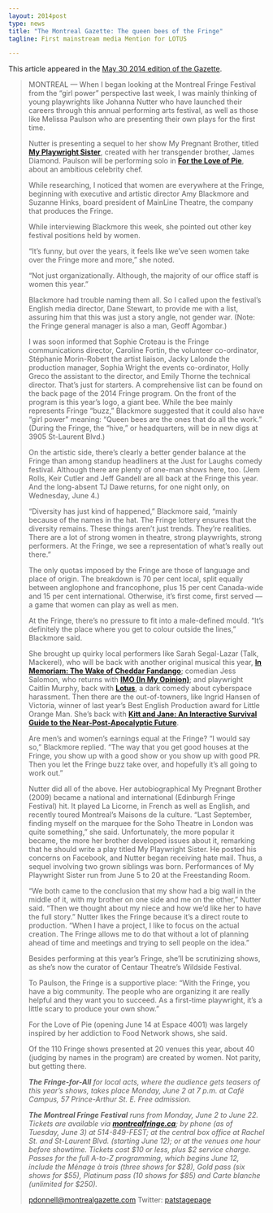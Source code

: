 ```yaml
---
layout: 2014post
type: news
title: "The Montreal Gazette: The queen bees of the Fringe"
tagline: First mainstream media Mention for LOTUS

---
```


This article appeared in the [May 30 2014 edition of the Gazette](http://www.montrealgazette.com/entertainment/queen+bees+Fringe/9893155/story.html).

>  MONTREAL — When I began looking at the Montreal Fringe Festival from the “girl power” perspective last week, I was mainly thinking of young playwrights like Johanna Nutter who have launched their careers through this annual performing arts festival, as well as those like Melissa Paulson who are presenting their own plays for the first time.
>  
>  Nutter is presenting a sequel to her show My Pregnant Brother, titled <b><a href="http://montrealfringe.ca/en/2014/my-playwright-sister" _fcksavedurl="http://montrealfringe.ca/en/2014/my-playwright-sister">My Playwright Sister</a></b>, created with her transgender brother, James Diamond. Paulson will be performing solo in <b><a href="http://montrealfringe.ca/en/2014/love-pie" _fcksavedurl="http://montrealfringe.ca/en/2014/love-pie">For the Love of Pie</a></b>, about an ambitious celebrity chef.
>  
>  While researching, I noticed that women are everywhere at the Fringe, beginning with executive and artistic director Amy Blackmore and Suzanne Hinks, board president of MainLine Theatre, the company that produces the Fringe.
>  
>  While interviewing Blackmore this week, she pointed out other key festival positions held by women.
>  
>  “It’s funny, but over the years, it feels like we’ve seen women take over the Fringe more and more,” she noted.
>  
>  “Not just organizationally. Although, the majority of our office staff is women this year.”
>  
>  Blackmore had trouble naming them all. So I called upon the festival’s English media director, Dane Stewart, to provide me with a list, assuring him that this was just a story angle, not gender war. (Note: the Fringe general manager is also a man, Geoff Agombar.)
>  
>  I was soon informed that Sophie Croteau is the Fringe communications director, Caroline Fortin, the volunteer co-ordinator, Stéphanie Morin-Robert the artist liaison, Jacky Lalonde the production manager, Sophia Wright the events co-ordinator, Holly Greco the assistant to the director, and Emily Thorne the technical director. That’s just for starters. A comprehensive list can be found on the back page of the 2014 Fringe program. On the front of the program is this year’s logo, a giant bee. While the bee mainly represents Fringe “buzz,” Blackmore suggested that it could also have “girl power” meaning: “Queen bees are the ones that do all the work.” (During the Fringe, the “hive,” or headquarters, will be in new digs at 3905 St-Laurent Blvd.)
>  
>  On the artistic side, there’s clearly a better gender balance at the Fringe than among standup headliners at the Just for Laughs comedy festival. Although there are plenty of one-man shows here, too. (Jem Rolls, Keir Cutler and Jeff Gandell are all back at the Fringe this year. And the long-absent TJ Dawe returns, for one night only, on Wednesday, June 4.)
>  
>  “Diversity has just kind of happened,” Blackmore said, “mainly because of the names in the hat. The Fringe lottery ensures that the diversity remains. These things aren’t just trends. They’re realities. There are a lot of strong women in theatre, strong playwrights, strong performers. At the Fringe, we see a representation of what’s really out there.”
>  
>  The only quotas imposed by the Fringe are those of language and place of origin. The breakdown is 70 per cent local, split equally between anglophone and francophone, plus 15 per cent Canada-wide and 15 per cent international. Otherwise, it’s first come, first served — a game that women can play as well as men.
>  
>  At the Fringe, there’s no pressure to fit into a male-defined mould. “It’s definitely the place where you get to colour outside the lines,” Blackmore said.
>  
>  She brought up quirky local performers like Sarah Segal-Lazar (Talk, Mackerel), who will be back with another original musical this year, <b><a href="http://montrealfringe.ca/en/2014/memoriam-wake-cheddar-fandango" _fcksavedurl="http://montrealfringe.ca/en/2014/memoriam-wake-cheddar-fandango">In Memoriam: The Wake of Cheddar Fandango</a></b>; comedian Jess Salomon, who returns with <b><a href="http://montrealfringe.ca/en/2014/imo-my-opinion" _fcksavedurl="http://montrealfringe.ca/en/2014/imo-my-opinion">IMO (In My Opinion)</a></b>; and playwright Caitlin Murphy, back with <b><a href="http://montrealfringe.ca/en/2014/lotus" _fcksavedurl="http://montrealfringe.ca/en/2014/lotus">Lotus</a></b>, a dark comedy about cyberspace harassment.
>  Then there are the out-of-towners, like Ingrid Hansen of Victoria, winner of last year’s Best English Production award for Little Orange Man. She’s back with <b><a href="http://montrealfringe.ca/en/2014/kitt-jane-interactive-survival-guide-near-post-apocalyptic-future" _fcksavedurl="http://montrealfringe.ca/en/2014/kitt-jane-interactive-survival-guide-near-post-apocalyptic-future">Kitt and Jane: An Interactive Survival Guide to the Near-Post-Apocalyptic Future</a></b>.
>  
>  Are men’s and women’s earnings equal at the Fringe? “I would say so,” Blackmore replied. “The way that you get good houses at the Fringe, you show up with a good show or you show up with good PR. Then you let the Fringe buzz take over, and hopefully it’s all going to work out.”
>  
>  Nutter did all of the above. Her autobiographical My Pregnant Brother (2009) became a national and international (Edinburgh Fringe Festival) hit. It played La Licorne, in French as well as English, and recently toured Montreal’s Maisons de la culture. “Last September, finding myself on the marquee for the Soho Theatre in London was quite something,” she said.
>  Unfortunately, the more popular it became, the more her brother developed issues about it, remarking that he should write a play titled My Playwright Sister. He posted his concerns on Facebook, and Nutter began receiving hate mail. Thus, a sequel involving two grown siblings was born. Performances of My Playwright Sister run from June 5 to 20 at the Freestanding Room.
>  
>  “We both came to the conclusion that my show had a big wall in the middle of it, with my brother on one side and me on the other,” Nutter said. “Then we thought about my niece and how we’d like her to have the full story.”
>  Nutter likes the Fringe because it’s a direct route to production. “When I have a project, I like to focus on the actual creation. The Fringe allows me to do that without a lot of planning ahead of time and meetings and trying to sell people on the idea.”
>  
>  Besides performing at this year’s Fringe, she’ll be scrutinizing shows, as she’s now the curator of Centaur Theatre’s Wildside Festival.
>  
>  To Paulson, the Fringe is a supportive place: “With the Fringe, you have a big community. The people who are organizing it are really helpful and they want you to succeed. As a first-time playwright, it’s a little scary to produce your own show.”
>  
>  For the Love of Pie (opening June 14 at Espace 4001) was largely inspired by her addiction to Food Network shows, she said.
>  
>  Of the 110 Fringe shows presented at 20 venues this year, about 40 (judging by names in the program) are created by women. Not parity, but getting there.
>  
>  <b><i>The Fringe-for-All</i></b><i> for local acts, where the audience gets teasers of this year’s shows, takes place Monday, June 2 at 7 p.m. at Café Campus, 57 Prince-Arthur St. E. Free admission.</i>
>  
>  <b><i>The Montreal Fringe Festival</i></b><i> runs from Monday, June 2 to June 22. Tickets are available via <b><a href="http://montrealfringe.ca/" _fcksavedurl="http://montrealfringe.ca/">montrealfringe.ca</a></b>; by phone (as of Tuesday, June 3) at 514-849-FEST; at the central box office at Rachel St. and St-Laurent Blvd. (starting June 12); or at the venues one hour before showtime. Tickets cost $10 or less, plus $2 service charge. Passes for the full A-to-Z programming, which begins June 12, include the Ménage à trois (three shows for $28), Gold pass (six shows for $55), Platinum pass (10 shows for $85) and Carte blanche (unlimited for $250).</i>
>  
>  <a href="mailto:pdonnell@montrealgazette.com" _fcksavedurl="mailto:pdonnell@montrealgazette.com"></a><a href="mailto:pdonnell@montrealgazette.com" _fcksavedurl="mailto:pdonnell@montrealgazette.com"></a><a href="mailto:pdonnell@montrealgazette.com">pdonnell@montrealgazette.com</a>
>  Twitter: <a href="http://twitter.com/patstagepage" _fcksavedurl="http://twitter.com/patstagepage">patstagepage</a>
